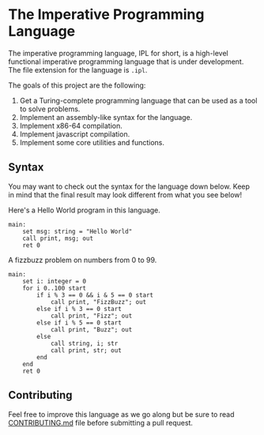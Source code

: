 # The Imperative Programming Language
The imperative programming language, IPL for short, is a high-level functional imperative programming language that is under development. The file extension for the language is `.ipl`.

The goals of this project are the following:
1. Get a Turing-complete programming language that can be used as a tool to solve problems.
2. Implement an assembly-like syntax for the language.
3. Implement x86-64 compilation.
4. Implement javascript compilation.
5. Implement some core utilities and functions.

## Syntax
You may want to check out the syntax for the language down below. Keep in mind that the final result may look different from what you see below!

Here's a Hello World program in this language.
```ipl
main:
    set msg: string = "Hello World"
    call print, msg; out
    ret 0
```

A fizzbuzz problem on numbers from 0 to 99.
```ipl
main:
    set i: integer = 0
    for i 0..100 start
        if i % 3 == 0 && i & 5 == 0 start
            call print, "FizzBuzz"; out
        else if i % 3 == 0 start
            call print, "Fizz"; out
        else if i % 5 == 0 start
            call print, "Buzz"; out
        else
            call string, i; str
            call print, str; out
        end
    end
    ret 0
```

## Contributing
Feel free to improve this language as we go along but be sure to read [CONTRIBUTING.md](https://github.com/detectivekaktus/ipl/blob/main/CONTRIBUTING.md) file before submitting a pull request.
